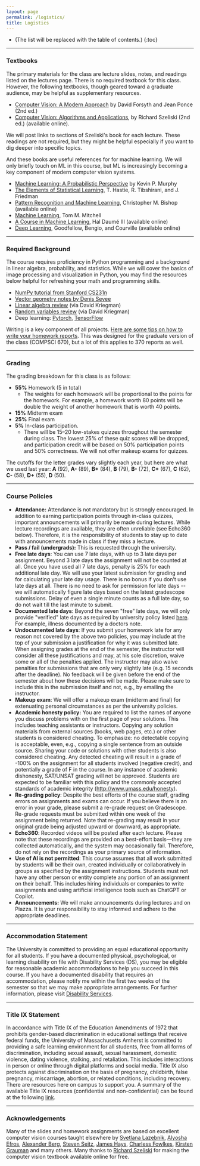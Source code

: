 ```yaml
---
layout: page
permalink: /logistics/
title: Logistics
---
```


* (The list will be replaced with the table of contents.)
{:toc}

***

### Textbooks
The primary materials for the class are lecture slides, notes, and readings listed on the lectures page. There is no required textbook for this class. However, the following textbooks, though geared toward a graduate audience, may be helpful as supplementary resources.

* [Computer Vision: A Modern Approach](http://luthuli.cs.uiuc.edu/~daf/book/book.html) by David Forsyth and Jean Ponce (2nd ed.)
* [Computer Vision: Algorithms and Applications](https://szeliski.org/Book/), by Richard Szeliski
  (2nd ed.) (available online).

We will post links to sections of Szeliski's book for each lecture. These readings are not required, but they might be helpful especially if you want to dig deeper into specific topics.

And these books are useful references for for machine learning. We will only briefly touch on ML in this course, but ML is increasingly becoming a key component of modern computer vision systems.
* [Machine Learning: A Probabilistic Perspective](https://probml.github.io/pml-book/) by Kevin P. Murphy
* [The Elements of Statistical Learning](https://hastie.su.domains/ElemStatLearn/), T. Hastie, R. Tibshirani, and
J. Friedman
* [Pattern Recognition and Machine
  Learning](https://www.microsoft.com/en-us/research/uploads/prod/2006/01/Bishop-Pattern-Recognition-and-Machine-Learning-2006.pdf),
  Christopher M. Bishop (available online)
* [Machine Learning](https://www.cs.cmu.edu/afs/cs.cmu.edu/user/mitchell/ftp/mlbook.html), Tom M. Mitchell
* [A Course in Machine Learning](http://ciml.info/), Hal Daumé III
  (available online)
* [Deep Learning](https://www.deeplearningbook.org/), Goodfellow,
  Bengio, and Courville (available online)

***

### Required Background

The course requires proficiency in Python programming and a background in linear algebra, probability, and statistics. While we will cover the basics of image processing and visualization in Python, you may find the resources below helpful for refreshing your math and programming skills.

* [NumPy tutorial from Stanford CS231n](https://cs231n.github.io/python-numpy-tutorial/)
* [Vector geometry notes by Denis Sevee](https://people.cs.umass.edu/~smaji/teaching/670/vectornotes.pdf)
* [Linear algebra review](https://cseweb.ucsd.edu/classes/wi05/cse252a/linear_algebra_review.pdf) (via David Kriegman)
* [Random variables review](https://cseweb.ucsd.edu/classes/wi05/cse252a/random_var_review.pdf) (via David Kriegman)
* Deep learning: [Pytorch](https://pytorch.org/), [TensorFlow](https://www.tensorflow.org/)

Writing is a key component of all projects. [Here are some tips on
how to write your homework reports](https://docs.google.com/document/d/1cWY-L6Qu-wHKst69aDuJbi7Vtw472ZaSNHkrS_WyzqE/edit?usp=sharing). This was designed for the graduate version of the class (COMPSCI 670), but a lot of this applies to 370 reports as well.

***

### Grading

The grading breakdown for this class is as follows:

* **55%** Homework (5 in total)
  * The weights for each homework will be proportional to the points for the homework. For example, a homework worth 80 points will be double the weight of another homework that is worth 40 points.
* **15%** Midterm exam
* **25%** Final exam
* **5%** In-class participation.
  * There will be 15–20 low-stakes quizzes throughout the semester during class. The lowest 25% of these quiz scores will be dropped, and participation credit will be based on 50% participation points and 50% correctness. We will not offer makeup exams for quizzes.

The cutoffs for the letter grades vary slightly each year, but here are what we used last year: **A** (92), **A-** (89), **B+**
(84), **B** (79), **B-** (72), **C+** (67), **C** (62), **C-** (58), **D+** (55), **D** (50).

***
### Course Policies
* **Attendance:** Attendance is not mandatory but is strongly encouraged. In addition to earning participation points through in-class quizzes, important announcements will primarily be made during lectures. While lecture recordings are available, they are often unreliable (see Echo360 below). Therefore, it is the responsibility of students to stay up to date with announcements made in class if they miss a lecture.
* **Pass / fail (undergrads):** This is requested through the university.
* **Free late days**: You can use 7 late days, with up to 3 late days per
  assignment. Beyond 3 late days the assignment will not be counted at all. Once you have used all 7 late days, penalty is 25% for each additional late day. We will use your latest submission for grading and for calculating your late day usage. There is no bonus if you don’t use late days at all. There is no need to ask for permission for late days -- we will automatically figure late days based on the latest gradescope submissions. Delay of even a single minute counts as a full late day, so do not wait till the last minute to submit.
* **Documented late days**:  Beyond the seven "free" late days, we will only provide "verified" late days as required by university policy listed [here](https://www.umass.edu/registrar/academic-regulations). For example, illness documented by a doctors note.
* **Undocumented late days**: If you submit your homework late for any reason not covered by the above two policies, you may include at the top of your submission a justification for why it was submitted late. When assigning grades at the end of the semester, the instructor will consider all these justifications and may, at his sole discretion, waive some or all of the penalties applied. The instructor may also waive penalties for submissions that are only very slightly late (e.g. 15 seconds after the deadline). No feedback will be given before the end of the semester about how these decisions will be made. Please make sure to include this in the submission itself and not, e.g., by emailing the instructor.
* **Makeup exam**: We will offer a makeup exam (midterm and final) for extenuating personal circumstances as per the university policies.
* **Academic honesty policy:** You are required to list the names of anyone you discuss problems with on the first page of your solutions. This includes teaching assistants or instructors.  Copying any solution materials from external sources (books, web pages, etc.) or other students is considered cheating. To emphasize: no detectable copying is acceptable, even, e.g., copying a single sentence from an outside source. Sharing your code or solutions with other students is also considered cheating. Any detected cheating will result in a grade of -100% on the assignment for all students involved (negative credit), and potentially a grade of F in the course.
In any instance of academic dishonesty, SAT/UNSAT grading will not be approved.  Students are expected to be familiar with this policy and the commonly accepted standards of academic integrity (http://www.umass.edu/honesty).
* **Re-grading policy**: Despite the best efforts of the course staff, grading errors on assignments and exams can occur. If you believe there is an error in your grade, please submit a re-grade request on Gradescope. Re-grade requests must be submitted within one week of the assignment being returned. Note that re-grading may result in your original grade being adjusted upward or downward, as appropriate.
* **Echo360**: Recorded videos will be posted after each lecture. Please note that these recordings are provided on a best-effort basis—they are collected automatically, and the system may occasionally fail. Therefore, do not rely on the recordings as your primary source of information.
* **Use of AI is not permitted**: This course assumes that all work submitted by students will be their own, created individually or collaboratively in groups as specified by the assignment instructions. Students must not have any other person or entity complete any portion of an assignment on their behalf. This includes hiring individuals or companies to write assignments and using artificial intelligence tools such as ChatGPT or Copilot.
* **Announcements:** We will make announcements during lectures and on Piazza. It is your responsibility to stay informed and adhere to the appropriate deadlines.

***
### Accommodation Statement
The University is committed to providing an equal educational
opportunity for all students. If you have a documented physical,
psychological, or learning disability on file with Disability Services
(DS), you may be eligible for reasonable academic accommodations to
help you succeed in this course. If you have a documented disability
that requires an accommodation, please notify me within the first two
weeks of the semester so that we may make appropriate arrangements. For further information, please visit [Disability Services](https://www.umass.edu/disability/).

***
### Title IX Statement
In accordance with Title IX of the Education Amendments of 1972 that prohibits gender-based discrimination in educational settings that receive federal funds, the University of Massachusetts Amherst is committed to providing a safe learning environment for all students, free from all forms of discrimination, including sexual assault, sexual harassment, domestic violence, dating violence, stalking, and retaliation. This includes interactions in person or online through digital platforms and social media. Title IX also protects against discrimination on the basis of pregnancy, childbirth, false pregnancy, miscarriage, abortion, or related conditions, including recovery. There are resources here on campus to support you. A summary of the available Title IX resources (confidential and non-confidential) can be found at the following [link](https://www.umass.edu/titleix/resources).

***
### Acknowledgements
Many of the slides and homework assignments are based on excellent
computer vision courses taught elsewhere by [Svetlana Lazebnik](https://slazebni.cs.illinois.edu/), [Alyosha
Efros](http://people.eecs.berkeley.edu/~efros/), [Alexander Berg](http://acberg.com/), [Steven Seitz](https://www.smseitz.com/), [James Hays](https://faculty.cc.gatech.edu/~hays/), [Charless Fowlkes](https://www.ics.uci.edu/~fowlkes/),
[Kirsten Grauman](https://www.cs.utexas.edu/users/grauman/) and many
others. Many thanks to [Richard
Szeliski](http://szeliski.org/RichardSzeliski.htm) for making the
computer vision textbook available online for free.
